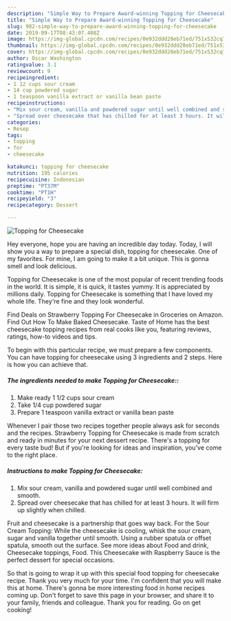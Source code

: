 ```yaml
---
description: "Simple Way to Prepare Award-winning Topping for Cheesecake"
title: "Simple Way to Prepare Award-winning Topping for Cheesecake"
slug: 982-simple-way-to-prepare-award-winning-topping-for-cheesecake
date: 2019-09-17T08:43:07.408Z
image: https://img-global.cpcdn.com/recipes/0e932ddd28eb71ed/751x532cq70/topping-for-cheesecake-recipe-main-photo.jpg
thumbnail: https://img-global.cpcdn.com/recipes/0e932ddd28eb71ed/751x532cq70/topping-for-cheesecake-recipe-main-photo.jpg
cover: https://img-global.cpcdn.com/recipes/0e932ddd28eb71ed/751x532cq70/topping-for-cheesecake-recipe-main-photo.jpg
author: Oscar Washington
ratingvalue: 3.1
reviewcount: 9
recipeingredient:
- 1 12 cups sour cream
- 14 cup powdered sugar
- 1 teaspoon vanilla extract or vanilla bean paste
recipeinstructions:
- "Mix sour cream, vanilla and powdered sugar until well combined and smooth."
- "Spread over cheesecake that has chilled for at least 3 hours. It will firm up slightly when chilled."
categories:
- Resep
tags:
- topping
- for
- cheesecake

katakunci: topping for cheesecake
nutrition: 195 calories
recipecuisine: Indonesian
preptime: "PT37M"
cooktime: "PT1H"
recipeyield: "3"
recipecategory: Dessert

---
```



![Topping for Cheesecake](https://img-global.cpcdn.com/recipes/0e932ddd28eb71ed/751x532cq70/topping-for-cheesecake-recipe-main-photo.jpg)

Hey everyone, hope you are having an incredible day today. Today, I will show you a way to prepare a special dish, topping for cheesecake. One of my favorites. For mine, I am going to make it a bit unique. This is gonna smell and look delicious.

Topping for Cheesecake is one of the most popular of recent trending foods in the world. It is simple, it is quick, it tastes yummy. It is appreciated by millions daily. Topping for Cheesecake is something that I have loved my whole life. They're fine and they look wonderful.

Find Deals on Strawberry Topping For Cheesecake in Groceries on Amazon. Find Out How To Make Baked Cheesecake. Taste of Home has the best cheesecake topping recipes from real cooks like you, featuring reviews, ratings, how-to videos and tips.


To begin with this particular recipe, we must prepare a few components. You can have topping for cheesecake using 3 ingredients and 2 steps. Here is how you can achieve that.

##### The ingredients needed to make Topping for Cheesecake::

1. Make ready 1 1/2 cups sour cream
1. Take 1/4 cup powdered sugar
1. Prepare 1 teaspoon vanilla extract or vanilla bean paste


Whenever I pair those two recipes together people always ask for seconds and the recipes. Strawberry Topping for Cheesecake is made from scratch and ready in minutes for your next dessert recipe. There&#39;s a topping for every taste bud! But if you&#39;re looking for ideas and inspiration, you&#39;ve come to the right place. 

##### Instructions to make Topping for Cheesecake:

1. Mix sour cream, vanilla and powdered sugar until well combined and smooth.
1. Spread over cheesecake that has chilled for at least 3 hours. It will firm up slightly when chilled.


Fruit and cheesecake is a partnership that goes way back. For the Sour Cream Topping: While the cheesecake is cooling, whisk the sour cream, sugar and vanilla together until smooth. Using a rubber spatula or offset spatula, smooth out the surface. See more ideas about Food and drink, Cheesecake toppings, Food. This Cheesecake with Raspberry Sauce is the perfect dessert for special occasions. 

So that is going to wrap it up with this special food topping for cheesecake recipe. Thank you very much for your time. I'm confident that you will make this at home. There's gonna be more interesting food in home recipes coming up. Don't forget to save this page in your browser, and share it to your family, friends and colleague. Thank you for reading. Go on get cooking!
